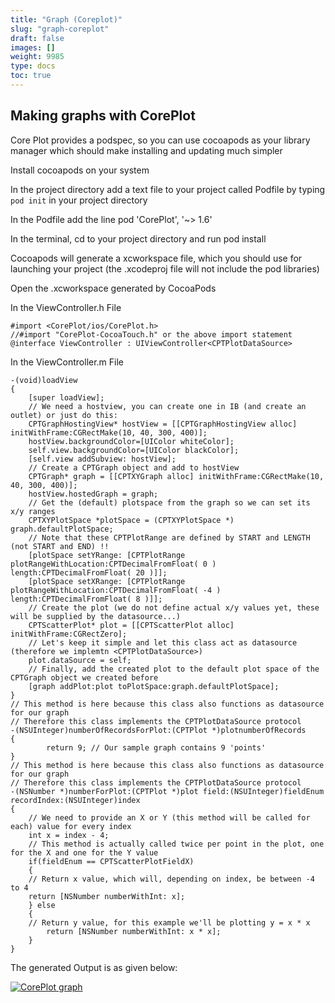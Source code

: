 ```yaml
---
title: "Graph (Coreplot)"
slug: "graph-coreplot"
draft: false
images: []
weight: 9985
type: docs
toc: true
---
```


## Making graphs with CorePlot
Core Plot provides a podspec, so you can use cocoapods as your library manager which should make installing and updating much simpler

Install cocoapods on your system

In the project directory add a text file to your project called Podfile by typing `pod init` in your project directory

In the Podfile add the line pod 'CorePlot', '~> 1.6'

In the terminal, cd to your project directory and run pod install

Cocoapods will generate a xcworkspace file, which you should use for launching your project (the .xcodeproj file will not include the pod libraries)

Open the .xcworkspace generated by CocoaPods

In the ViewController.h File 

    #import <CorePlot/ios/CorePlot.h>
    //#import "CorePlot-CocoaTouch.h" or the above import statement
    @interface ViewController : UIViewController<CPTPlotDataSource>

In the ViewController.m File

    -(void)loadView
    {
        [super loadView];
        // We need a hostview, you can create one in IB (and create an outlet) or just do this:
        CPTGraphHostingView* hostView = [[CPTGraphHostingView alloc] initWithFrame:CGRectMake(10, 40, 300, 400)];
        hostView.backgroundColor=[UIColor whiteColor];
        self.view.backgroundColor=[UIColor blackColor];
        [self.view addSubview: hostView];
        // Create a CPTGraph object and add to hostView
        CPTGraph* graph = [[CPTXYGraph alloc] initWithFrame:CGRectMake(10, 40, 300, 400)];
        hostView.hostedGraph = graph;
        // Get the (default) plotspace from the graph so we can set its x/y ranges
        CPTXYPlotSpace *plotSpace = (CPTXYPlotSpace *) graph.defaultPlotSpace;
        // Note that these CPTPlotRange are defined by START and LENGTH (not START and END) !!
        [plotSpace setYRange: [CPTPlotRange plotRangeWithLocation:CPTDecimalFromFloat( 0 ) length:CPTDecimalFromFloat( 20 )]];
        [plotSpace setXRange: [CPTPlotRange plotRangeWithLocation:CPTDecimalFromFloat( -4 ) length:CPTDecimalFromFloat( 8 )]];
        // Create the plot (we do not define actual x/y values yet, these will be supplied by the datasource...)
        CPTScatterPlot* plot = [[CPTScatterPlot alloc] initWithFrame:CGRectZero];
        // Let's keep it simple and let this class act as datasource (therefore we implemtn <CPTPlotDataSource>)
        plot.dataSource = self;
        // Finally, add the created plot to the default plot space of the CPTGraph object we created before
        [graph addPlot:plot toPlotSpace:graph.defaultPlotSpace];
    }
    // This method is here because this class also functions as datasource for our graph
    // Therefore this class implements the CPTPlotDataSource protocol
    -(NSUInteger)numberOfRecordsForPlot:(CPTPlot *)plotnumberOfRecords
    {
            return 9; // Our sample graph contains 9 'points'
    }
    // This method is here because this class also functions as datasource for our graph
    // Therefore this class implements the CPTPlotDataSource protocol
    -(NSNumber *)numberForPlot:(CPTPlot *)plot field:(NSUInteger)fieldEnum recordIndex:(NSUInteger)index
    {
        // We need to provide an X or Y (this method will be called for each) value for every index
        int x = index - 4;
        // This method is actually called twice per point in the plot, one for the X and one for the Y value
        if(fieldEnum == CPTScatterPlotFieldX)
        {
        // Return x value, which will, depending on index, be between -4 to 4
        return [NSNumber numberWithInt: x];
        } else
        {
        // Return y value, for this example we'll be plotting y = x * x
            return [NSNumber numberWithInt: x * x];
        }
    }

The generated Output is as given below:

[![CorePlot graph][1]][1]


  [1]: http://i.stack.imgur.com/xLB2x.png

